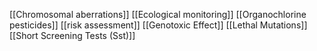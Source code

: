 [[Chromosomal aberrations]]
[[Ecological monitoring]]
[[Organochlorine pesticides]]
[[risk assessment]]
[[Genotoxic Effect]]
[[Lethal Mutations]]
[[Short Screening Tests (Sst)]]
